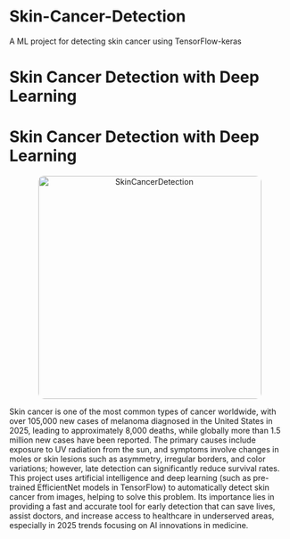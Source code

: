 # Skin-Cancer-Detection
A ML project for detecting skin cancer using TensorFlow-keras
# Skin Cancer Detection with Deep Learning
# Skin Cancer Detection with Deep Learning

<p align="center">
<img src="skin.jpg" alt="SkinCancerDetection" width="400" style="border-radius: 10px"/>
</p>

Skin cancer is one of the most common types of cancer worldwide, with over 105,000 new cases of melanoma diagnosed in the United States in 2025, leading to approximately 8,000 deaths, while globally more than 1.5 million new cases have been reported. The primary causes include exposure to UV radiation from the sun, and symptoms involve changes in moles or skin lesions such as asymmetry, irregular borders, and color variations; however, late detection can significantly reduce survival rates. This project uses artificial intelligence and deep learning (such as pre-trained EfficientNet models in TensorFlow) to automatically detect skin cancer from images, helping to solve this problem. Its importance lies in providing a fast and accurate tool for early detection that can save lives, assist doctors, and increase access to healthcare in underserved areas, especially in 2025 trends focusing on AI innovations in medicine.
